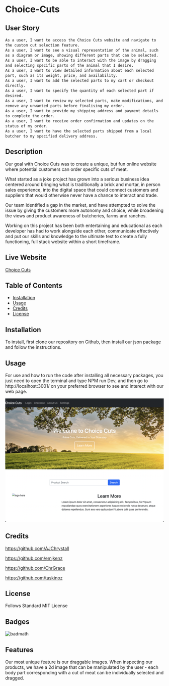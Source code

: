 # Choice-Cuts 

## User Story
```
As a user, I want to access the Choice Cuts website and navigate to the custom cut selection feature.
As a user, I want to see a visual representation of the animal, such as a diagram or image, showing different parts that can be selected.
As a user, I want to be able to interact with the image by dragging and selecting specific parts of the animal that I desire.
As a user, I want to view detailed information about each selected part, such as its weight, price, and availability.
As a user, I want to add the selected parts to my cart or checkout directly.
As a user, I want to specify the quantity of each selected part if desired.
As a user, I want to review my selected parts, make modifications, and remove any unwanted parts before finalising my order.
As a user, I want to provide my shipping address and payment details to complete the order.
As a user, I want to receive order confirmation and updates on the status of my order.
As a user, I want to have the selected parts shipped from a local butcher to my specified delivery address.
```

## Description

Our goal with Choice Cuts was to create a unique, but fun online website where potential customers can order specific cuts of meat. 

What started as a joke project has grown into a serious business idea centered around bringing what is traditionally a brick and mortar, in person sales experience, into the digital space that could connect customers and suppliers that would otherwise never have a chance to interact and trade.

Our team identified a gap in the market, and have attempted to solve the issue by giving the customers more autonomy and choice, while broadening the views and product awareness of butcheries, farms and ranches.

Working on this project has been both entertaining and educational as each developer has had to work alongside each other, communicate effectively and put our skills and knowledge to the ultimate test to create a fully functioning, full stack website within a short timeframe.

## Live Website
[Choice Cuts](https://choice-cuts.herokuapp.com/)

## Table of Contents 

- [Installation](#installation)
- [Usage](#usage)
- [Credits](#credits)
- [License](#license)

## Installation

To install, first clone our repository on Github, then install our json package and follow the instructions.

## Usage

For use and how to run the code after installing all necessary packages, you just need to open the terminal and type NPM run Dev, and then go to http://localhost:3001/ on your preferred browser to see and interect with our web page.

![alt text](./public/assets/Screenshot%202023-06-04%20at%2010.05.54%20PM.png)

## Credits

https://github.com/AJChrystall

https://github.com/emjkenz

https://github.com/ChrGrace

https://github.com/taskinoz

## License

Follows Standard MIT License

## Badges

![badmath](https://img.shields.io/github/languages/top/nielsenjared/badmath)

## Features

Our most unique feature is our draggable images.
When inspecting our products, we have a 2d image that can be manipulated by the user - each body part corresponding with a cut of meat can be individually selected and dragged.

